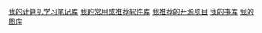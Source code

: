 [我的计算机学习笔记库](https://zjrwtx.github.io/zjrwtxdeblog/)		[我的常用或推荐软件库]()		[我推荐的开源项目]()		[我的书库]()		[我的图库](https://github.com/zjrwtx/myphotos)
